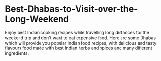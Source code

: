 # Best-Dhabas-to-Visit-over-the-Long-Weekend
Enjoy best Indian cooking recipes while travelling long distances for the weekend trip and don’t want to eat expensive food. Here are some Dhabas which will provide you popular Indian food recipes, with delicious and tasty flavours food made with best Indian herbs and spices and many different ingredients.  
